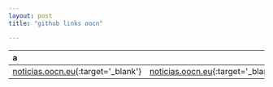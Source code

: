 ```yaml
---
layout: post
title: "github links oocn"

---
```


|a|B|C|d|E|
|:--------|---------:|---------:|-------:|--------:|
|[noticias.oocn.eu](http://noticias.oocn.eu){:target='_blank'}|	[noticias.oocn.eu](http://xooiox.github.io){:target='_blank'}|	[noticias.oocn.eu](https://github.com/xooiox/xooiox.github.io){:target='_blank'}|	[noticias.oocn.eu](http://xooiox.github.io/){:target='_blank'}|	[noticias.oocn.eu](https://github.com/xooiox/xooiox.github.io/blob/master/CNAME){:target='_blank'}|
